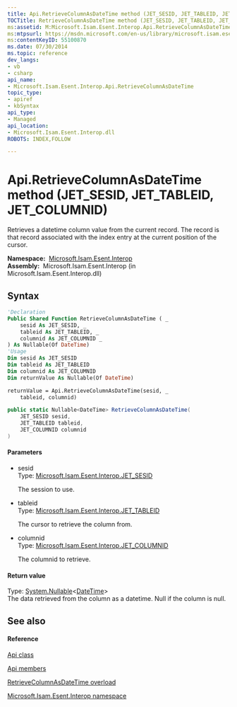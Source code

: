 ```yaml
---
title: Api.RetrieveColumnAsDateTime method (JET_SESID, JET_TABLEID, JET_COLUMNID)
TOCTitle: RetrieveColumnAsDateTime method (JET_SESID, JET_TABLEID, JET_COLUMNID)
ms:assetid: M:Microsoft.Isam.Esent.Interop.Api.RetrieveColumnAsDateTime(Microsoft.Isam.Esent.Interop.JET_SESID,Microsoft.Isam.Esent.Interop.JET_TABLEID,Microsoft.Isam.Esent.Interop.JET_COLUMNID)
ms:mtpsurl: https://msdn.microsoft.com/en-us/library/microsoft.isam.esent.interop.api.retrievecolumnasdatetime(v=EXCHG.10)
ms:contentKeyID: 55100870
ms.date: 07/30/2014
ms.topic: reference
dev_langs:
- vb
- csharp
api_name: 
- Microsoft.Isam.Esent.Interop.Api.RetrieveColumnAsDateTime
topic_type: 
- apiref
- kbSyntax
api_type: 
- Managed
api_location: 
- Microsoft.Isam.Esent.Interop.dll
ROBOTS: INDEX,FOLLOW

---
```


# Api.RetrieveColumnAsDateTime method (JET_SESID, JET_TABLEID, JET_COLUMNID)

Retrieves a datetime column value from the current record. The record is that record associated with the index entry at the current position of the cursor.

**Namespace:**  [Microsoft.Isam.Esent.Interop](hh596136\(v=exchg.10\).md)  
**Assembly:**  Microsoft.Isam.Esent.Interop (in Microsoft.Isam.Esent.Interop.dll)

## Syntax

``` vb
'Declaration
Public Shared Function RetrieveColumnAsDateTime ( _
    sesid As JET_SESID, _
    tableid As JET_TABLEID, _
    columnid As JET_COLUMNID _
) As Nullable(Of DateTime)
'Usage
Dim sesid As JET_SESID
Dim tableid As JET_TABLEID
Dim columnid As JET_COLUMNID
Dim returnValue As Nullable(Of DateTime)

returnValue = Api.RetrieveColumnAsDateTime(sesid, _
    tableid, columnid)
```

``` csharp
public static Nullable<DateTime> RetrieveColumnAsDateTime(
    JET_SESID sesid,
    JET_TABLEID tableid,
    JET_COLUMNID columnid
)
```

#### Parameters

  - sesid  
    Type: [Microsoft.Isam.Esent.Interop.JET_SESID](hh596745\(v=exchg.10\).md)  
    
    The session to use.

<!-- end list -->

  - tableid  
    Type: [Microsoft.Isam.Esent.Interop.JET_TABLEID](hh566310\(v=exchg.10\).md)  
    
    The cursor to retrieve the column from.

<!-- end list -->

  - columnid  
    Type: [Microsoft.Isam.Esent.Interop.JET_COLUMNID](hh564510\(v=exchg.10\).md)  
    
    The columnid to retrieve.

#### Return value

Type: [System.Nullable](https://docs.microsoft.com/dotnet/api/system.nullable-1?redirectedfrom=MSDN)\<[DateTime](https://docs.microsoft.com/dotnet/api/system.datetime?redirectedfrom=MSDN)\>  
The data retrieved from the column as a datetime. Null if the column is null.  

## See also

#### Reference

[Api class](dn292211\(v=exchg.10\).md)

[Api members](dn292213\(v=exchg.10\).md)

[RetrieveColumnAsDateTime overload](dn334049\(v=exchg.10\).md)

[Microsoft.Isam.Esent.Interop namespace](hh596136\(v=exchg.10\).md)

